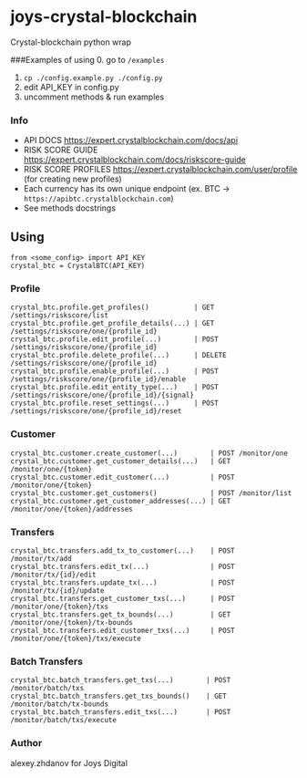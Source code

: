 # joys-crystal-blockchain

Crystal-blockchain python wrap

###Examples of using
0. go to `/examples`
1. `cp ./config.example.py ./config.py`
2. edit API_KEY in config.py
3. uncomment methods & run examples

### Info

- API DOCS https://expert.crystalblockchain.com/docs/api
- RISK SCORE GUIDE https://expert.crystalblockchain.com/docs/riskscore-guide
- RISK SCORE PROFILES https://expert.crystalblockchain.com/user/profile (for creating new profiles)
- Each currency has its own unique endpoint (ex. BTC -> `https://apibtc.crystalblockchain.com`)
- See methods docstrings

## Using

```
from <some_config> import API_KEY
crystal_btc = CrystalBTC(API_KEY)
```

### Profile
```
crystal_btc.profile.get_profiles()           | GET /settings/riskscore/list
crystal_btc.profile.get_profile_details(...) | GET /settings/riskscore/one/{profile_id}
crystal_btc.profile.edit_profile(...)        | POST /settings/riskscore/one/{profile_id}
crystal_btc.profile.delete_profile(...)      | DELETE /settings/riskscore/one/{profile_id}
crystal_btc.profile.enable_profile(...)      | POST /settings/riskscore/one/{profile_id}/enable
crystal_btc.profile.edit_entity_type(...)    | POST /settings/riskscore/one/{profile_id}/{signal}
crystal_btc.profile.reset_settings(...)      | POST /settings/riskscore/one/{profile_id}/reset

``` 

### Customer
```
crystal_btc.customer.create_customer(...)        | POST /monitor/one
crystal_btc.customer.get_customer_details(...)   | GET /monitor/one/{token}
crystal_btc.customer.edit_customer(...)          | POST /monitor/one/{token}
crystal_btc.customer.get_customers()             | POST /monitor/list
crystal_btc.customer.get_customer_addresses(...) | GET /monitor/one/{token}/addresses
``` 

### Transfers
```
crystal_btc.transfers.add_tx_to_customer(...)    | POST /monitor/tx/add
crystal_btc.transfers.edit_tx(...)               | POST /monitor/tx/{id}/edit
crystal_btc.transfers.update_tx(...)             | POST /monitor/tx/{id}/update
crystal_btc.transfers.get_customer_txs(...)      | POST /monitor/one/{token}/txs
crystal_btc.transfers.get_tx_bounds(...)         | GET /monitor/one/{token}/tx-bounds
crystal_btc.transfers.edit_customer_txs(...)     | POST /monitor/one/{token}/txs/execute
``` 

### Batch Transfers
```
crystal_btc.batch_transfers.get_txs(...)        | POST /monitor/batch/txs
crystal_btc.batch_transfers.get_txs_bounds()    | GET /monitor/batch/tx-bounds
crystal_btc.batch_transfers.edit_txs(...)       | POST /monitor/batch/txs/execute
``` 

### Author
alexey.zhdanov for Joys Digital
